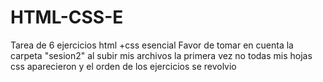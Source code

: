 # HTML-CSS-E
Tarea de 6 ejercicios html +css esencial
Favor de tomar en cuenta la carpeta "sesion2" al subir mis archivos la primera vez no todas mis hojas css aparecieron y el orden de los ejercicios se revolvio
